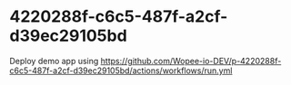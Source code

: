 # 4220288f-c6c5-487f-a2cf-d39ec29105bd
Deploy demo app using https://github.com/Wopee-io-DEV/p-4220288f-c6c5-487f-a2cf-d39ec29105bd/actions/workflows/run.yml
